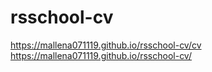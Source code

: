 # rsschool-cv
https://mallena071119.github.io/rsschool-cv/cv
https://mallena071119.github.io/rsschool-cv/
